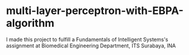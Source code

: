 # multi-layer-perceptron-with-EBPA-algorithm
I made this project to fulfill a Fundamentals of Intelligent Systems's assignment at Biomedical Engineering Department, ITS Surabaya, INA
